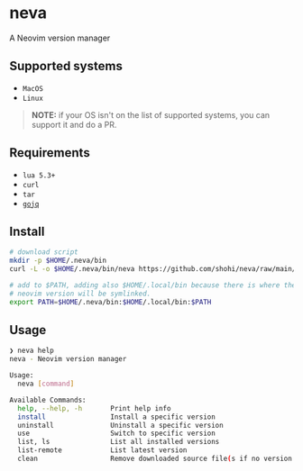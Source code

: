 # neva

A Neovim version manager

## Supported systems

- `MacOS`
- `Linux`

> **NOTE:** if your OS isn't on the list of supported systems,
> you can support it and do a PR.

## Requirements

- `lua 5.3+`
- `curl`
- `tar`
- [`gojq`](https://github.com/itchyny/gojq)

## Install

```bash
# download script
mkdir -p $HOME/.neva/bin
curl -L -o $HOME/.neva/bin/neva https://github.com/shohi/neva/raw/main/neva

# add to $PATH, adding also $HOME/.local/bin because there is where the used
# neovim version will be symlinked.
export PATH=$HOME/.neva/bin:$HOME/.local/bin:$PATH
```

## Usage

```bash
❯ neva help
neva - Neovim version manager

Usage:
  neva [command]

Available Commands:
  help, --help, -h       Print help info
  install                Install a specific version
  uninstall              Uninstall a specific version
  use                    Switch to specific version
  list, ls               List all installed versions
  list-remote            List latest version
  clean                  Remove downloaded source file(s if no version was specified)
```
